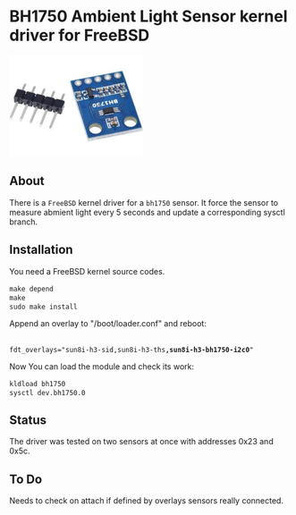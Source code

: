 # BH1750 Ambient Light Sensor kernel driver for FreeBSD

![BH1750](/bh1750_sensor.jpeg?raw=true "BH1750 Ambient Light sensor")

## About

There is a `FreeBSD` kernel driver for a `bh1750` sensor.
It force the sensor to measure abmient light every 5 seconds and update
a corresponding sysctl branch.

## Installation

You need a FreeBSD kernel source codes.
```
make depend
make
sudo make install
```
Append an overlay to "/boot/loader.conf" and reboot:
<pre><code>
fdt_overlays="sun8i-h3-sid,sun8i-h3-ths<b>,sun8i-h3-bh1750-i2c0</b>"
</code></pre>

Now You can load the module and check its work:
```
kldload bh1750
sysctl dev.bh1750.0
```

## Status

The driver was tested on two sensors at once with addresses 0x23 and 0x5c.

## To Do

Needs to check on attach if defined by overlays sensors really connected.
